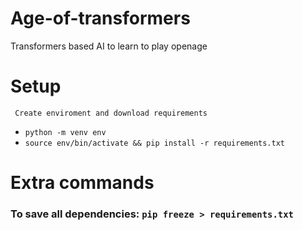 # Age-of-transformers
Transformers based AI to learn to play openage

# Setup
     Create enviroment and download requirements
 - `python -m venv env`
 - `source env/bin/activate && pip install -r requirements.txt` 

# Extra commands

### To save all dependencies: `pip freeze > requirements.txt`
